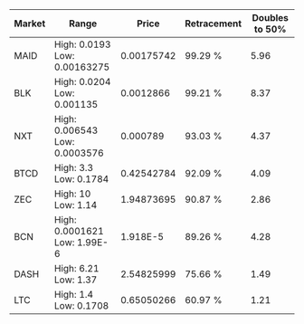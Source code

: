| Market | Range | Price| Retracement | Doubles to 50% |
| --- | --- | --- | --- | --- |
| MAID | High: 0.0193<br />Low: 0.00163275 | 0.00175742 | 99.29 % | 5.96 |
| BLK | High: 0.0204<br />Low: 0.001135 | 0.0012866 | 99.21 % | 8.37 |
| NXT | High: 0.006543<br />Low: 0.0003576 | 0.000789 | 93.03 % | 4.37 |
| BTCD | High: 3.3<br />Low: 0.1784 | 0.42542784 | 92.09 % | 4.09 |
| ZEC | High: 10<br />Low: 1.14 | 1.94873695 | 90.87 % | 2.86 |
| BCN | High: 0.0001621<br />Low: 1.99E-6 | 1.918E-5 | 89.26 % | 4.28 |
| DASH | High: 6.21<br />Low: 1.37 | 2.54825999 | 75.66 % | 1.49 |
| LTC | High: 1.4<br />Low: 0.1708 | 0.65050266 | 60.97 % | 1.21 |

